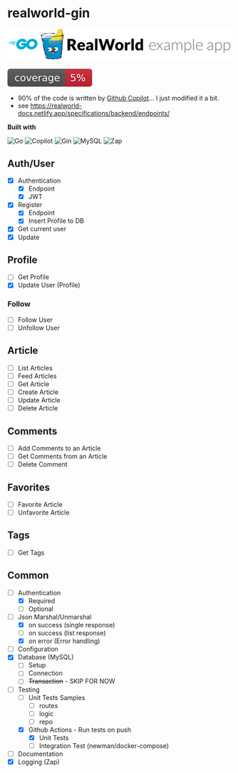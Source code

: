 # realworld-gin

![logo](logo.png)

![coverage](https://raw.githubusercontent.com/ndy2/realworld-gin/badges/.badges/main/coverage.svg)

- 90% of the code is written by [Github Copilot](https://github.com/features/copilot)... I just modified it a bit.
- see https://realworld-docs.netlify.app/specifications/backend/endpoints/

**Built with**

![Go](https://img.shields.io/badge/Go-00ADD8?style=for-the-badge&logo=go&logoColor=white)
![Copilot](https://img.shields.io/badge/Copilot-000000?style=for-the-badge&logo=github&logoColor=white)
![Gin](https://img.shields.io/badge/Gin-00ADD8?style=for-the-badge&logo=go&logoColor=white)
![MySQL](https://img.shields.io/badge/MySQL-4479A1?style=for-the-badge&logo=mysql&logoColor=white)
![Zap](https://img.shields.io/badge/Zap-00ADD8?style=for-the-badge&logo=go&logoColor=white)

## Auth/User

- [x] Authentication
    - [x] Endpoint
    - [x] JWT
- [x] Register
    - [x] Endpoint
    - [x] Insert Profile to DB
- [x] Get current user
- [x] Update

## Profile

- [ ] Get Profile
- [x] Update User (Profile)

### Follow

- [ ] Follow User
- [ ] Unfollow User

## Article

- [ ] List Articles
- [ ] Feed Articles
- [ ] Get Article
- [ ] Create Article
- [ ] Update Article
- [ ] Delete Article

## Comments

- [ ] Add Comments to an Article
- [ ] Get Comments from an Article
- [ ] Delete Comment

## Favorites

- [ ] Favorite Article
- [ ] Unfavorite Article

## Tags

- [ ] Get Tags

## Common

- [ ] Authentication
    - [x] Required
    - [ ] Optional
- [ ] Json Marshal/Unmarshal
    - [x] on success (single response)
    - [ ] on success (list response)
    - [x] on error (Error handling)
- [ ] Configuration
- [x] Database (MySQL)
    - [ ] Setup
    - [ ] Connection
    - [ ] ~~Transaction~~ - SKIP FOR NOW
- [ ] Testing
    - [ ] Unit Tests Samples
        - [ ] routes
        - [ ] logic
        - [ ] repo
    - [x] Github Actions - Run tests on push
        - [x] Unit Tests
        - [ ] Integration Test (newman/docker-compose)
- [ ] Documentation
- [x] Logging (Zap)
